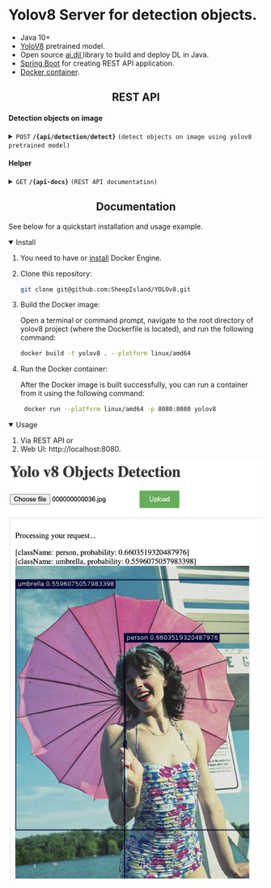 # Yolov8 Server for detection objects.

- Java 10+
- [YoloV8](https://github.com/ultralytics/ultralytics) pretrained model.
- Open source [ai.djl ](https://djl.ai/) library to build and deploy DL in Java.
- [Spring Boot](https://spring.io/projects/spring-boot) for creating REST API application.
- [Docker container](https://www.docker.com/resources/what-container/).
## <div align="center">REST API</div>


#### Detection objects on image

<details>
  <summary><code>POST</code> <code><b>/{api/detection/detect}</b></code> <code>(detect objects on image using yolov8 pretrained model)</code></summary>

##### Parameters

> | name    |  type     | data type | description                          |
> |---------|-----------|-----------|--------------------------------------|
> | `image` |  required | string    | The image file path in your local fs |

##### Responses

> | http code | content-type                      | response                                                                                                                                      |
> |-----------|-----------------------------------|-----------------------------------------------------------------------------------------------------------------------------------------------|
> | `200`     | `text/plain;charset=UTF-8`        | `{"detected": json with detected objects and their classnames and probabilities, "base64Image": base64 encoded image with detected objects}"` |
> | `400`     | `application/json`                | `{"code":"400","message":"Bad Request"}`                                                                                                      | |

##### Example cURL

> ```javascript
>  curl -X POST -H "Content-Type: application/json" --data @post.json http://localhost:8080
> ```

</details>

#### Helper

<details>
  <summary><code>GET</code> <code><b>/{api-docs}</b></code> <code>(REST API documentation)</code></summary>

##### Parameters

> | name  |  type     | data type             | description |
> |-------|-----------|-----------------------|-------------|
> | None  |  required | object (JSON or YAML) | N/A         |

##### Responses

> | http code | content-type                      | response                                 |
> |-----------|-----------------------------------|------------------------------------------|
> | `200`     | `text/plain;charset=UTF-8`        | `Json with documented REST API`          |

##### Example cURL

> ```javascript
>  curl -X POST -H "Content-Type: application/json" --data @post.json http://localhost:8080
> ```

</details>

## <div align="center">Documentation</div>

See below for a quickstart installation and usage example.

<details open>
<summary>Install</summary>

1. You need to have or [install](https://docs.docker.com/engine/install/) Docker Engine.
2. Clone this repository:
    ```bash
    git clone git@github.com:SheepIsland/YOLOv8.git
    ```
3. Build the Docker image:

   Open a terminal or command prompt, navigate to the root directory of yolov8 project (where the Dockerfile is located), and run the following command:
     ```bash
    docker build -t yolov8 . --platform linux/amd64
    ```
4.  Run the Docker container: 
    
    After the Docker image is built successfully, you can run a container from it using the following command:
    ```bash
     docker run --platform linux/amd64 -p 8080:8080 yolov8
    ```

</details>

<details open>
<summary>Usage</summary>

1. Via REST API or
2. Web UI: http://localhost:8080.

![yolov8](yolov8.png)
</details>


